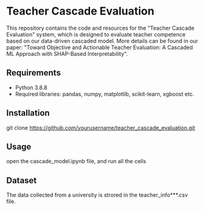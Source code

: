 # Teacher Cascade Evaluation
This repository contains the code and resources for the "Teacher Cascade Evaluation" system, which is designed to evaluate teacher competence based on our data-driven cascaded model. More details can be found in our paper: "Toward Objective and Actionable Teacher Evaluation: A Cascaded ML Approach with SHAP-Based Interpretability".

## Requirements
- Python 3.8.8
- Required libraries: pandas, numpy, matplotlib, scikit-learn, xgboost etc.

## Installation
git clone https://github.com/yourusername/teacher_cascade_evaluation.git

## Usage
open the cascade_model.ipynb file, and run all the cells

## Dataset
The data collected from a university is strored in the teacher_info***.csv file.


